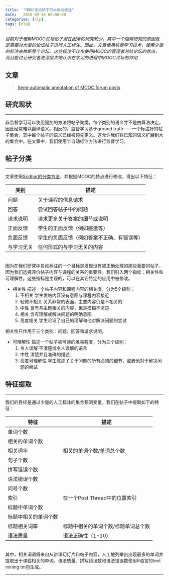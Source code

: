 ```yaml
---
title:  "MOOC论坛帖子的半自动标注"
date:   2016-09-18 00:00:00
categories: [nlp]
tags: [nlp]
---
```


*目前对于理解MOOC论坛帖子潜在因素的研究较少，其中一个阻碍研究的原因就是需要对大量的论坛帖子进行人工标注。因此，文章使用机器学习技术，使用少量的标注来推断整个论坛。这些标注不仅仅使得MOOC的管理者总结论坛的状态，而且能过让研究者更深层次地认识在学习的进程中MOOC论坛的作用*

## 文章

> [Semi-automatic annotation of MOOC forum posts][paper-link]

## 研究现状
---

非监督学习可以使用强加的方法将帖子聚类，每个类别的语义并不是由算法决定，因此经常难以翻译语义。相反的，监督学习基于ground truth——一个标注好的帖子集合，其中每个帖子的语义已经被预先定义。这允许我们将已知的语义扩展到大的集合中。在文章中，我们使用半自动标注方法进行监督学习。

## 帖子分类
---

文章使用[Sridhar的分类方法][sridhar-paper]，并根据MOOC的特点进行修改，得出以下特征：

|类别|描述|
|---|---|
|问题|关于课程的信息请求|
|回答|尝试回答帖子中的问题|
|请求说明|请求更多关于答案的细节或说明|
|正面反馈|学生的正面反馈（例如感激等）|
|负面反馈|学生的负面反馈（例如答案不正确、有错误等）|
|与学习无关|任何形式的与学习无关的内容|

<br/>
因为在我们研究中自动标注的一个目标是发现没有被正确处理的那些重要的帖子，因为我们选择评价帖子内容与课程的关系的重要性。我们引入两个指标：相关性和可理解性。这些指标是主观的，可以在其它特定的应用中被修改。

* 相关性 描述一个帖子内容和课程内容的相关度，分为5个级别：
	1. 不相关 学生发帖内容没有意图与课程内容接近
	2. 轻微不相关 关系非常的表面，主要内容仍是不相关的
	3. 中性 含有与主题相关的内容，但是模糊不清楚
	4. 相关 含有理解或解决问题的明确意图
	5. 高度相关 学生论证了自己的理解和他对解决问题的尝试

相关性只作用于三个类别：问题、回答和请求说明。

* 可理解性 描述一个帖子被可读的难易程度，分为三个级别：
	1. 令人误解 不清楚或令人误解的语言
	2. 中性 清楚并且准确的描述
	3. 高度可理解性 学生陈述了关于问题的所有必须的细节，或者他对于解决问题的尝试

## 特征提取
---

我们的目标是通过少量的人工标注的集合预测变量。我们在帖子中提取如下的特征：

|特征|描述|
|---|---|
|单词个数||
|相关的单词个数||
|相关词率|相关的单词个数/单词总个数|
|句子个数||
|拼写错误个数|
|语法错误个数|
|问号个数||
|索引|在一个Post Thread中的位置索引|
|标题中单词个数||
|标题中相关的单词个数||
|标题相关词率|标题中相关的单词个数/标题单词总个数|
|语法质量|语法正确性（1-10）|

<br/>
其中，相关词语将来自从讲课幻灯片和帖子内容，人工地列举出出现最多的单词并提取出于课程相关的单词。语法质量、拼写错误数和语法错误数使用R语言的text mining tm包生成。

---

[paper-link]:  		https://infoscience.epfl.ch/record/210990/files/paper.pdf
[sridhar-paper]:	http://www.aclweb.org/anthology/W14-2715
